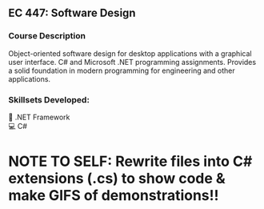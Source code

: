 ## EC 447: Software Design

### Course Description
Object-oriented software design for desktop applications with a graphical user interface. C# and Microsoft .NET programming assignments. Provides a solid foundation in modern programming for engineering and other applications.

### Skillsets Developed:
📲 .NET Framework<br>
💻 C#<br>

# NOTE TO SELF: Rewrite files into C# extensions (.cs) to show code & make GIFS of demonstrations!!